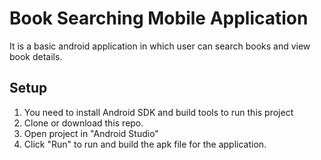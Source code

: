 # Book Searching Mobile Application

It is a basic android application in which user can search books and view book details.

## Setup

1. You need to install Android SDK and build tools to run this project
2. Clone or download this repo.
3. Open project in "Android Studio"
4. Click "Run" to run and build the apk file for the application.

